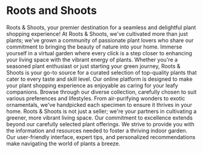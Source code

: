 # Roots and Shoots
Roots & Shoots, your premier destination for a seamless and delightful plant shopping experience! At Roots & Shoots, we've cultivated more than just plants; we've grown a community of passionate plant lovers who share our commitment to bringing the beauty of nature into your home. Immerse yourself in a virtual garden where every click is a step closer to enhancing your living space with the vibrant energy of plants. Whether you're a seasoned plant enthusiast or just starting your green journey, Roots & Shoots is your go-to source for a curated selection of top-quality plants that cater to every taste and skill level. Our online platform is designed to make your plant shopping experience as enjoyable as caring for your leafy companions. Browse through our diverse collection, carefully chosen to suit various preferences and lifestyles. From air-purifying wonders to exotic ornamentals, we've handpicked each specimen to ensure it thrives in your home. Roots & Shoots is not just a seller; we're your partners in cultivating a greener, more vibrant living space. Our commitment to excellence extends beyond our carefully selected plant offerings. We strive to provide you with the information and resources needed to foster a thriving indoor garden. Our user-friendly interface, expert tips, and personalized recommendations make navigating the world of plants a breeze.
